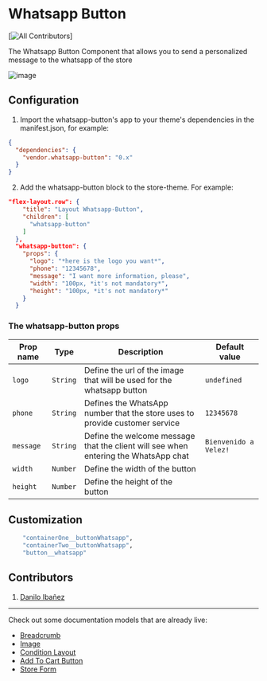 # Whatsapp Button

<!-- DOCS-IGNORE:start -->
<!-- ALL-CONTRIBUTORS-BADGE:START - Do not remove or modify this section -->
[![All Contributors](https://img.shields.io/badge/all_contributors-1-orange.svg?style=flat-square)]
<!-- ALL-CONTRIBUTORS-BADGE:END -->
<!-- DOCS-IGNORE:end -->

The Whatsapp Button Component that allows you to send a personalized message to the whatsapp of the store

![image](https://user-images.githubusercontent.com/94373834/219819510-082eaa2e-ea72-47f5-9714-0ef5b9f72d25.png)



## Configuration 

1. Import the whatsapp-button's app to your theme's dependencies in the manifest.json, for example:

```json
{
  "dependencies": {
    "vendor.whatsapp-button": "0.x"
  }
}
```

2. Add the whatsapp-button block to the store-theme. For example:

```json
"flex-layout.row": {
    "title": "Layout Whatsapp-Button",
    "children": [
      "whatsapp-button"
    ]
  },
  "whatsapp-button": {
    "props": {
      "logo": "*here is the logo you want*",
      "phone": "12345678",
      "message": "I want more information, please",
      "width": "100px, *it's not mandatory*",
      "height": "100px, *it's not mandatory*"
    }
  }
  ```
  
  ### The whatsapp-button props

| Prop name    | Type            | Description    | Default value                                                                                                                               |
| ------------ | --------------- | --------------------------------------------------------------------------------------------------------------------------------------------- | ---------- | 
| `logo`        | `String`       | Define the url of the image that will be used for the whatsapp button          | `undefined`              |
| `phone`  | `String`        | Defines the WhatsApp number that the store uses to provide customer service        | `12345678` |
| `message` | `String`        | Define the welcome message that the client will see when entering the WhatsApp chat      | `Bienvenido a Velez!` |
| `width` | `Number`        | Define the width of the button                                                             
| `height` | `Number`        | Define the height of the button                                                             

## Customization
    
```sh
    "containerOne__buttonWhatsapp",
    "containerTwo__buttonWhatsapp",
    "button__whatsapp"
```
<!-- DOCS-IGNORE:start -->

## Contributors

1. [Danilo Ibañez](https://www.linkedin.com/in/danilo-ib%C3%A1%C3%B1ez-519a4023a/)


<!-- DOCS-IGNORE:end -->

---- 

Check out some documentation models that are already live: 
- [Breadcrumb](https://github.com/vtex-apps/breadcrumb)
- [Image](https://vtex.io/docs/components/general/vtex.store-components/image)
- [Condition Layout](https://vtex.io/docs/components/all/vtex.condition-layout@1.1.6/)
- [Add To Cart Button](https://vtex.io/docs/components/content-blocks/vtex.add-to-cart-button@0.9.0/)
- [Store Form](https://vtex.io/docs/components/all/vtex.store-form@0.3.4/)
